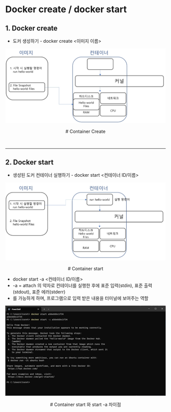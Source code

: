 # **Docker create / docker start**

## **1. Docker create**
* 도커 생성하기 - docker create <이미지 이름>

<p align = "center">
    <img src="Pictures\Container create_1.jpg">
    </p>
    <p align = "center"> # Container Create</p>

<br>

***

## **2. Docker start**
* 생성된 도커 컨테이너 실행하기 - docker start <컨테이너 ID/이름>

<p align = "center">
    <img src="Pictures\Container create_2.jpg">
    </p>
    <p align = "center"> # Container start</p>

* docker start -a <컨테이너 ID/이름>
* -a = attach 의 약자로 컨테이너를 실행한 후에 표준 입력(stdin), 표준 출력(stdout), 표준 에러(stderr)
* 를 가능하게 하며, 프로그램으로 입력 받은 내용을 터미널에 보여주는 역할

<p align = "center">
    <img src="Pictures\CMD_docker start -a.jpg">
    </p>
    <p align = "center"> # Container start 와 start -a 차이점</p>
